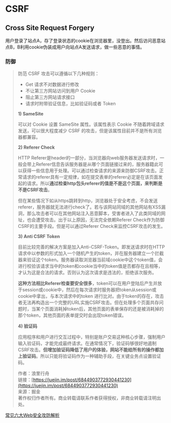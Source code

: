# CSRF

## Cross Site Request Forgery

用户登录了站点A，存了登录状态的cookie在浏览器里，没登出。然后访问恶意站点B，B利用cookie伪装成用户向站点A发送请求，做一些恶意的事情。

### 防御

> 防范 CSRF 攻击可以遵循以下几种规则：
>
> * Get 请求不对数据进行修改
> * 不让第三方网站访问到用户 Cookie
> * 阻止第三方网站请求接口
> * 请求时附带验证信息，比如验证码或者 Token
>
> **1\) SameSite**
>
> 可以对 Cookie 设置 SameSite 属性。该属性表示 Cookie 不随着跨域请求发送，可以很大程度减少 CSRF 的攻击，但是该属性目前并不是所有浏览器都兼容。
>
> **2\) Referer Check**
>
> HTTP Referer是header的一部分，当浏览器向web服务器发送请求时，一般会带上Referer信息告诉服务器是从哪个页面链接过来的，服务器籍此可以获得一些信息用于处理。可以通过检查请求的来源来防御CSRF攻击。正常请求的referer具有一定规律，如在提交表单的referer必定是在该页面发起的请求。所以**通过检查http包头referer的值是不是这个页面，来判断是不是CSRF攻击**。
>
> 但在某些情况下如从https跳转到http，浏览器处于安全考虑，不会发送referer，服务器就无法进行check了。若与该网站同域的其他网站有XSS漏洞，那么攻击者可以在其他网站注入恶意脚本，受害者进入了此类同域的网址，也会遭受攻击。出于以上原因，无法完全依赖Referer Check作为防御CSRF的主要手段。但是可以通过Referer Check来监控CSRF攻击的发生。
>
> **3\) Anti CSRF Token**
>
> 目前比较完善的解决方案是加入Anti-CSRF-Token。即发送请求时在HTTP 请求中以参数的形式加入一个随机产生的token，并在服务器建立一个拦截器来验证这个token。服务器读取浏览器当前域cookie中这个token值，会进行校验该请求当中的token和cookie当中的token值是否都存在且相等，才认为这是合法的请求。否则认为这次请求是违法的，拒绝该次服务。
>
> **这种方法相比Referer检查要安全很多**，token可以在用户登陆后产生并放于session或cookie中，然后在每次请求时服务器把token从session或cookie中拿出，与本次请求中的token 进行比对。由于token的存在，攻击者无法再构造出一个完整的URL实施CSRF攻击。但在处理多个页面共存问题时，当某个页面消耗掉token后，其他页面的表单保存的还是被消耗掉的那个token，其他页面的表单提交时会出现token错误。
>
> **4\) 验证码**
>
> 应用程序和用户进行交互过程中，特别是账户交易这种核心步骤，强制用户输入验证码，才能完成最终请求。在通常情况下，验证码够很好地遏制CSRF攻击。**但增加验证码降低了用户的体验，网站不能给所有的操作都加上验证码**。所以只能将验证码作为一种辅助手段，在关键业务点设置验证码。
>
> 作者：浪里行舟  
> 链接：[https://juejin.im/post/6844903772930441230](https://juejin.im/post/6844903772930441230)  
> 来源：掘金  
> 著作权归作者所有。商业转载请联系作者获得授权，非商业转载请注明出处。

[常见六大Web安全攻防解析](https://juejin.im/post/6844903772930441230)

